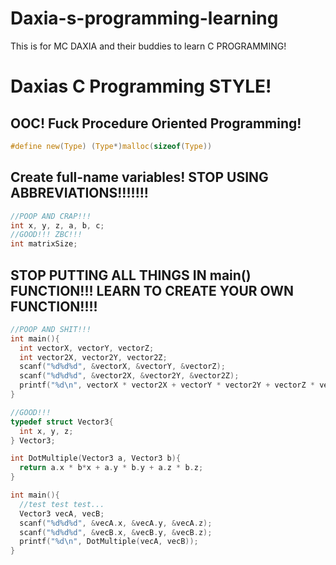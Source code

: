 # Daxia-s-programming-learning
This is for MC DAXIA and their buddies to learn C PROGRAMMING!

# Daxias C Programming STYLE!
## OOC!  Fuck Procedure Oriented Programming!
```C
#define new(Type) (Type*)malloc(sizeof(Type))
```
## Create full-name variables! STOP USING ABBREVIATIONS!!!!!!!
```C
//POOP AND CRAP!!!
int x, y, z, a, b, c;
//GOOD!!! ZBC!!!
int matrixSize;
```

## STOP PUTTING ALL THINGS IN main() FUNCTION!!! LEARN TO CREATE YOUR OWN FUNCTION!!!!
```C
//POOP AND SHIT!!!
int main(){
  int vectorX, vectorY, vectorZ;
  int vector2X, vector2Y, vector2Z;
  scanf("%d%d%d", &vectorX, &vectorY, &vectorZ);
  scanf("%d%d%d", &vector2X, &vector2Y, &vector2Z);
  printf("%d\n", vectorX * vector2X + vectorY * vector2Y + vectorZ * vector2Z);
}

//GOOD!!!
typedef struct Vector3{
  int x, y, z;
} Vector3;

int DotMultiple(Vector3 a, Vector3 b){
  return a.x * b*x + a.y * b.y + a.z * b.z;
}

int main(){
  //test test test...
  Vector3 vecA, vecB;
  scanf("%d%d%d", &vecA.x, &vecA.y, &vecA.z);
  scanf("%d%d%d", &vecB.x, &vecB.y, &vecB.z);
  printf("%d\n", DotMultiple(vecA, vecB));
}
```
